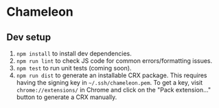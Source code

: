 # Chameleon

## Dev setup

1. `npm install` to install dev dependencies.
2. `npm run lint` to check JS code for common errors/formatting issues.
3. `npm test` to run unit tests (coming soon).
4. `npm run dist` to generate an installable CRX package. This requires having the signing key in `~/.ssh/chameleon.pem`. To get a key, visit `chrome://extensions/` in Chrome and click on the "Pack extension..." button to generate a CRX manually.
